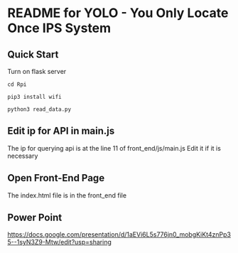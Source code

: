 
# README for YOLO - You Only Locate Once IPS System

## Quick Start
Turn on flask server
```
cd Rpi

pip3 install wifi

python3 read_data.py
```

## Edit ip for API in main.js
The ip for querying api is at the line 11 of front_end/js/main.js
Edit it if it is necessary

## Open Front-End Page
The index.html file is in the front_end file

## Power Point
https://docs.google.com/presentation/d/1aEVi6L5s776jn0_mobgKiKt4znPp35--1syN3Z9-Mtw/edit?usp=sharing

